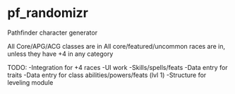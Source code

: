 # pf_randomizr
Pathfinder character generator

All Core/APG/ACG classes are in
All core/featured/uncommon races are in, unless they have +4 in any category

TODO:
  -Integration for +4 races
  -UI work
  -Skills/spells/feats
  -Data entry for traits
  -Data entry for class abilities/powers/feats (lvl 1)
  -Structure for leveling module
